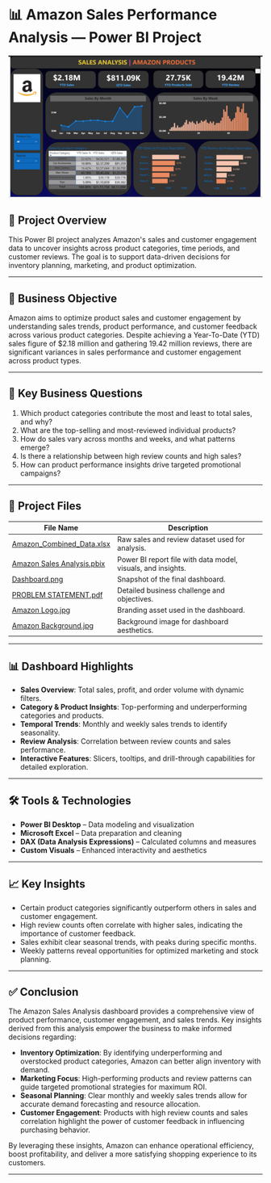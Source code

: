 # 📊 Amazon Sales Performance Analysis — Power BI Project

![Dashboard Preview](https://github.com/MohithKumar8897/Power-BI-Projects/raw/main/Amazon%20Sales%20Analysis/Dashboard%20.png)

## 📝 Project Overview

This Power BI project analyzes Amazon's sales and customer engagement data to uncover insights across product categories, time periods, and customer reviews. The goal is to support data-driven decisions for inventory planning, marketing, and product optimization.

---

## 🎯 Business Objective

Amazon aims to optimize product sales and customer engagement by understanding sales trends, product performance, and customer feedback across various product categories. Despite achieving a Year-To-Date (YTD) sales figure of $2.18 million and gathering 19.42 million reviews, there are significant variances in sales performance and customer engagement across product types.

---

## 📌 Key Business Questions

1. Which product categories contribute the most and least to total sales, and why?
2. What are the top-selling and most-reviewed individual products?
3. How do sales vary across months and weeks, and what patterns emerge?
4. Is there a relationship between high review counts and high sales?
5. How can product performance insights drive targeted promotional campaigns?

---

## 📁 Project Files

| File Name | Description |
|-----------|-------------|
| [Amazon_Combined_Data.xlsx](https://github.com/MohithKumar8897/Power-BI-Projects/raw/main/Amazon%20Sales%20Analysis/Amazon_Combined_Data.xlsx) | Raw sales and review dataset used for analysis. |
| [Amazon Sales Analysis.pbix](https://github.com/MohithKumar8897/Power-BI-Projects/raw/main/Amazon%20Sales%20Analysis/Amazon%20Sales%20Analysis.pbix) | Power BI report file with data model, visuals, and insights. |
| [Dashboard.png](https://github.com/MohithKumar8897/Power-BI-Projects/raw/main/Amazon%20Sales%20Analysis/Dashboard%20.png) | Snapshot of the final dashboard. |
| [PROBLEM STATEMENT.pdf](https://github.com/MohithKumar8897/Power-BI-Projects/raw/main/Amazon%20Sales%20Analysis/PROBLEM%20STATEMENT.pdf) | Detailed business challenge and objectives. |
| [Amazon Logo.jpg](https://github.com/MohithKumar8897/Power-BI-Projects/raw/main/Amazon%20Sales%20Analysis/Amazon%20Logo.jpg) | Branding asset used in the dashboard. |
| [Amazon Background.jpg](https://github.com/MohithKumar8897/Power-BI-Projects/raw/main/Amazon%20Sales%20Analysis/Amazon%20Background.jpg) | Background image for dashboard aesthetics. |

---

## 📊 Dashboard Highlights

- **Sales Overview**: Total sales, profit, and order volume with dynamic filters.
- **Category & Product Insights**: Top-performing and underperforming categories and products.
- **Temporal Trends**: Monthly and weekly sales trends to identify seasonality.
- **Review Analysis**: Correlation between review counts and sales performance.
- **Interactive Features**: Slicers, tooltips, and drill-through capabilities for detailed exploration.

---

## 🛠️ Tools & Technologies

- **Power BI Desktop** – Data modeling and visualization
- **Microsoft Excel** – Data preparation and cleaning
- **DAX (Data Analysis Expressions)** – Calculated columns and measures
- **Custom Visuals** – Enhanced interactivity and aesthetics

---

## 📈 Key Insights

- Certain product categories significantly outperform others in sales and customer engagement.
- High review counts often correlate with higher sales, indicating the importance of customer feedback.
- Sales exhibit clear seasonal trends, with peaks during specific months.
- Weekly patterns reveal opportunities for optimized marketing and stock planning.

---

## ✅ Conclusion

The Amazon Sales Analysis dashboard provides a comprehensive view of product performance, customer engagement, and sales trends. Key insights derived from this analysis empower the business to make informed decisions regarding:

- **Inventory Optimization**: By identifying underperforming and overstocked product categories, Amazon can better align inventory with demand.
- **Marketing Focus**: High-performing products and review patterns can guide targeted promotional strategies for maximum ROI.
- **Seasonal Planning**: Clear monthly and weekly sales trends allow for accurate demand forecasting and resource allocation.
- **Customer Engagement**: Products with high review counts and sales correlation highlight the power of customer feedback in influencing purchasing behavior.

By leveraging these insights, Amazon can enhance operational efficiency, boost profitability, and deliver a more satisfying shopping experience to its customers.

---
